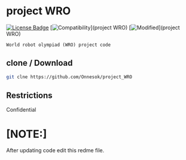 # project WRO

[![License Badge](https://img.shields.io/badge/license-MIT-blue.svg)](LICENSE)
[![Compatibility](https://img.shields.io/badge/python-3-brightgreen.svg)](project WRO)
[![Modified](https://img.shields.io/badge/Coverage-working-orange)](project WRO)


```World robot olympiad (WRO) project code```

## clone / Download

```bash
git clne https://github.com/Onnesok/project_WRO

```

## Restrictions
Confidential

<h1>[NOTE:]</h2>After updating code edit this redme file.
